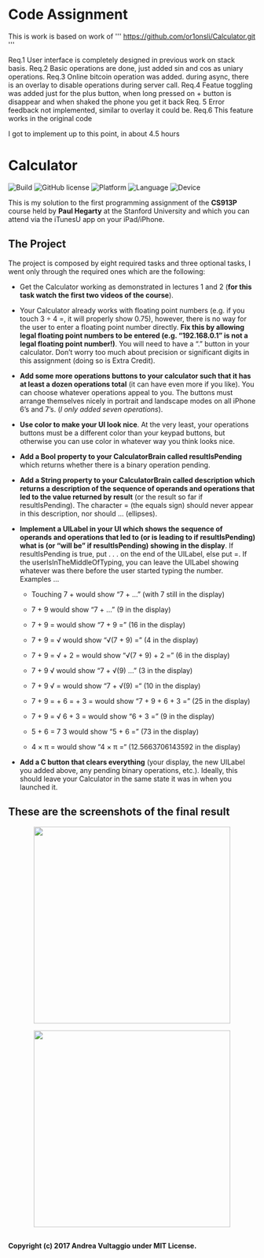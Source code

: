 # Code Assignment

This is work is based on work of 
'''
https://github.com/or1onsli/Calculator.git
'''

Req.1 User interface is completely designed in previous work on stack basis. 
Req.2 Basic operations are done, just added sin and cos as uniary operations.
Req.3 Online bitcoin operation was added. during async, there is an overlay to disable operations during server call. 
Req.4 Featue toggling was added just for the plus button, when long pressed on + button is disappear and when shaked the phone you get it back
Req. 5 Error feedback not implemented, similar to overlay it could be.
Req.6 This feature works in the original code

I got to implement up to this point, in about 4.5 hours
# Calculator 
![Build](https://img.shields.io/badge/build-passed-brightgreen.svg)
![GitHub license](https://img.shields.io/badge/license-MIT-yellowgreen.svg)
![Platform](https://img.shields.io/badge/platform-iOS-blue.svg)
![Language](https://img.shields.io/badge/language-Swift-orange.svg)
![Device](https://img.shields.io/badge/device-iPhone-lightgrey.svg)

This is my solution to the first programming assignment of the **CS913P** course held by **Paul Hegarty** at the Stanford University and which you can attend via the iTunesU app on your iPad/iPhone.

## The Project
The project is composed by eight required tasks and three optional tasks, I went only through the required ones which are the following:

- Get the Calculator working as demonstrated in lectures 1 and 2 (**for this task watch the first two videos of the course**).

- Your Calculator already works with floating point numbers (e.g. if you touch 3 ÷ 4 =, it will properly show 0.75), however, there is no way for the user to enter a floating point number directly. **Fix this by allowing legal floating point numbers to be entered (e.g. “192.168.0.1” is not a legal floating point number!)**. You will need to have a “.” button in your calculator. Don’t worry too much about precision or significant digits in this assignment (doing so is Extra Credit).

- **Add some more operations buttons to your calculator such that it has at least a dozen operations total** (it can have even more if you like). You can choose whatever operations appeal to you. The buttons must arrange themselves nicely in portrait and landscape modes on all iPhone 6’s and 7’s. (_I only added seven operations_).

- **Use color to make your UI look nice**. At the very least, your operations buttons must be a different color than your keypad buttons, but otherwise you can use color in whatever way you think looks nice.

- **Add a Bool property to your CalculatorBrain called resultIsPending** which returns whether there is a binary operation pending.

- **Add a String property to your CalculatorBrain called description which returns a description of the sequence of operands and operations that led to the value returned by result** (or the result so far if resultIsPending). The character = (the equals sign) should never appear in this description, nor should ... (ellipses).

- **Implement a UILabel in your UI which shows the sequence of operands and operations that led to (or is leading to if resultIsPending) what is (or “will be” if resultIsPending) showing in the display**. If resultIsPending is true, put . . . on the end of the UILabel, else put =. If the userIsInTheMiddleOfTyping, you can leave the UILabel showing whatever was there before the user started typing the number. Examples ...

  -  Touching 7 + would show “7 + ...” (with 7 still in the display)
  
  -  7 + 9 would show “7 + ...” (9 in the display)
  
  -  7 + 9 = would show “7 + 9 =” (16 in the display)
  
  -  7 + 9 = √ would show “√(7 + 9) =” (4 in the display)
  
  -  7 + 9 = √ + 2 = would show “√(7 + 9) + 2 =” (6 in the display)
  
  -  7 + 9 √ would show “7 + √(9) ...” (3 in the display)
  
  -  7 + 9 √ = would show “7 + √(9) =“ (10 in the display)
  
  -  7 + 9 = + 6 = + 3 = would show “7 + 9 + 6 + 3 =” (25 in the display)
  
  -  7 + 9 = √ 6 + 3 = would show “6 + 3 =” (9 in the display)
  
  -  5 + 6 = 7 3 would show “5 + 6 =” (73 in the display)
  
  -  4 × π = would show “4 × π =“ (12.5663706143592 in the display)

- **Add a C button that clears everything** (your display, the new UILabel you added above, any pending binary operations, etc.). Ideally, this should leave your Calculator in the same state it was in when you launched it.

## These are the screenshots of the final result



  <p align="center"> <img src="https://github.com/or1onsli/Calculator/blob/master/iPhone%20X.png" width="400"> <p>
 
 
 
  <p align="center"> <img src="https://github.com/or1onsli/Calculator/blob/master/iPhone%208.png" width="400"> <p>





## 
**Copyright (c) 2017 Andrea Vultaggio under MIT License.**
